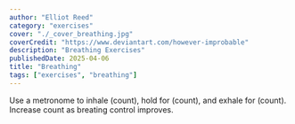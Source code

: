 ```yaml
---
author: "Elliot Reed"
category: "exercises"
cover: "./_cover_breathing.jpg"
coverCredit: "https://www.deviantart.com/however-improbable"
description: "Breathing Exercises"
publishedDate: 2025-04-06
title: "Breathing"
tags: ["exercises", "breathing"]
---
```


Use a metronome to inhale (count), hold for (count), and exhale for (count). Increase count as breating control improves.